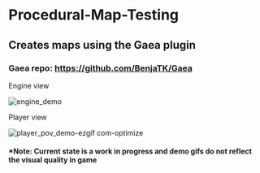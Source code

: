 # Procedural-Map-Testing 

## Creates maps using the Gaea plugin
### Gaea repo: https://github.com/BenjaTK/Gaea
Engine view

![engine_demo](https://github.com/colbySullivan/Wizard-Odyssey/assets/88957296/2c582f22-a85d-4651-97f1-11265e756e77)

Player view

![player_pov_demo-ezgif com-optimize](https://github.com/colbySullivan/Wizard-Odyssey/assets/88957296/a05e0765-244c-46b0-b920-6fd178ba9c14)

#### *Note: Current state is a work in progress and demo gifs do not reflect the visual quality in game
